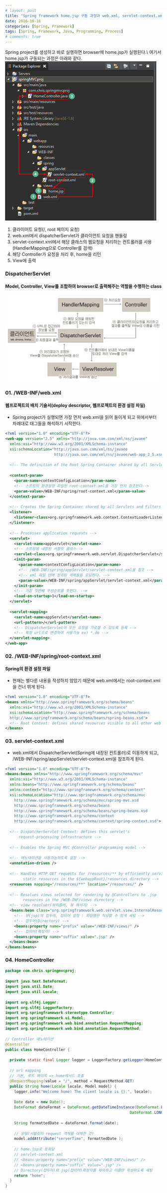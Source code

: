 ```yaml
---
# layout: post
title: "Spring framework home.jsp 구동 과정과 web.xml, servlet-context.xml은 무엇인가?"
date: 2016-10-16
categories: [Spring, Framework]
tags: [Spring, Framework, Java, Programming, Process]
# comments: true
---
```


Spring project를 생성하고 바로 실행하면 browser에 home.jsp가 실행된다.\\
여기서 home.jsp가 구동되는 과정은 아래와 같다.
![](/images/spring/spring-process.png)

1. 클라이어트 요청(/, root 페이지 요청)
2. web.xml에서 dispatcherServlet가 클라이언트 요청을 핸들링
3. servlet-context.xml에서 해당 클래스의 웹요청을 처리하는 컨트롤러를 사용(HandlerMapping으로 Controller를 검색)
4. 해당 Controller가 요청을 처리 후, home을 리턴
5. View에 출력

### DispatcherServlet

#### Model, Controller, View를 조합하여 browser로 출력해주는 역할을 수행하는 class

![](/images/spring/dispatcher-servlet.png)

### 01. /WEB-INF/web.xml

#### 웹프로젝트의 배치 기술서(deploy descriptor, 웹프로젝트의 환경 설정 파일)

* Spring project가 실행되면 가장 먼저 web.xml을 읽어 들이게 되고 위에서부터 차례대로 태그들을 해석하기 시작한다.

```xml
<?xml version="1.0" encoding="UTF-8"?>
<web-app version="2.5" xmlns="http://java.sun.com/xml/ns/javaee"
  xmlns:xsi="http://www.w3.org/2001/XMLSchema-instance"
  xsi:schemaLocation="http://java.sun.com/xml/ns/javaee
                      http://java.sun.com/xml/ns/javaee/web-app_2_5.xsd">

  <!-- The definition of the Root Spring Container shared by all Servlets and Filters -->

  <context-param>
    <param-name>contextConfigLocation</param-name>
    <!-- 스프링의 환경설정 파일인 root-context.xml을 가장 먼저 참조한다-->
    <param-value>/WEB-INF/spring/root-context.xml</param-value>
  </context-param>

  <!-- Creates the Spring Container shared by all Servlets and Filters -->
  <listener>
    <listener-class>org.springframework.web.context.ContextLoaderListener</listener-class>
  </listener>

  <!-- Processes application requests -->
  <servlet>
    <servlet-name>appServlet</servlet-name>
    <!-- 스프링에 내장된 서블릿 클래스-->
    <servlet-class>org.springframework.web.servlet.DispatcherServlet</servlet-class>
    <init-param>
      <param-name>contextConfigLocation</param-name>
      <!-- /WEB-INF/spring/appServlet/servlet-context.xml을 참조 -->
      <!-- xml 파일 안에 정의된 객체들을 로딩한다. -->
      <param-value>/WEB-INF/spring/appServlet/servlet-context.xml</param-value>
    </init-param>
    <!-- 가장 첫번째 우선순위를 뜻한다. -->
    <load-on-startup>1</load-on-startup>
  </servlet>

  <servlet-mapping>
    <servlet-name>appServlet</servlet-name>
    <url-pattern>/</url-pattern>
    <!-- DispatcherServlet이 모든 요청을 가로챌 수 있도록 등록 -->
    <!-- 특정 url으로 변경하여 사용가능 ex) *.do -->
  </servlet-mapping>
</web-app>
```

### 02. /WEB-INF/spring/root-context.xml

#### Spring의 환경 설정 파일

* 현재는 별다른 내용을 작성하지 않았기 때문에 web.xml에서는 root-context.xml을 건너 뛰게 된다.
```xml
<?xml version="1.0" encoding="UTF-8"?>
<beans xmlns="http://www.springframework.org/schema/beans"
  xmlns:xsi="http://www.w3.org/2001/XMLSchema-instance"
  xsi:schemaLocation="http://www.springframework.org/schema/beans
  http://www.springframework.org/schema/beans/spring-beans.xsd">
  <!-- Root Context: defines shared resources visible to all other web components -->
</beans>
```

### 03. servlet-context.xml
* web.xml에서 DispatcherServlet(Spring에 내장된 컨트롤러)로 이동하게 되고, /WEB-INF/spring/appServlet/servlet-context.xml을 참조하게 된다.
```xml
<?xml version="1.0" encoding="UTF-8"?>
<beans:beans xmlns="http://www.springframework.org/schema/mvc"
  xmlns:xsi="http://www.w3.org/2001/XMLSchema-instance"
  xmlns:beans="http://www.springframework.org/schema/beans"
  xmlns:context="http://www.springframework.org/schema/context"
  xsi:schemaLocation="http://www.springframework.org/schema/mvc
    http://www.springframework.org/schema/mvc/spring-mvc.xsd
    http://www.springframework.org/schema/beans
    http://www.springframework.org/schema/beans/spring-beans.xsd
    http://www.springframework.org/schema/context
    http://www.springframework.org/schema/context/spring-context.xsd">

  <!-- DispatcherServlet Context: defines this servlet's
      request-processing infrastructure -->

  <!-- Enables the Spring MVC @Controller programming model -->

  <!-- 애노테이션을 사용가능하도록 설정 -->
  <annotation-driven />

  <!-- Handles HTTP GET requests for /resources/** by efficiently serving up
        static resources in the ${webappRoot}/resources directory -->
  <resources mapping="/resources/**" location="/resources/" />

  <!-- Resolves views selected for rendering by @Controllers to .jsp
        resources in the /WEB-INF/views directory -->
  <!-- view resolver(뷰리졸버, 뷰 해석기) -->
  <beans:bean class="org.springframework.web.servlet.view.InternalResourceViewResolver">
    <!-- 뷰(jsp)의 접두어, 접미어 설정 : 파일명만 작성할 수 있게 세팅 -->
    <!-- 접두어(Directory) -->
    <beans:property name="prefix" value="/WEB-INF/views/" />
    <!-- 접미어(확장자) -->
    <beans:property name="suffix" value=".jsp" />
  </beans:bean>
</beans:beans>
```

### 04. HomeController

```java
package com.chris.springmvcproj;

import java.text.DateFormat;
import java.util.Date;
import java.util.Locale;

import org.slf4j.Logger;
import org.slf4j.LoggerFactory;
import org.springframework.stereotype.Controller;
import org.springframework.ui.Model;
import org.springframework.web.bind.annotation.RequestMapping;
import org.springframework.web.bind.annotation.RequestMethod;

// Controller 애노테이션
@Controller
public class HomeController {

  private static final Logger logger = LoggerFactory.getLogger(HomeController.class);

  // url mapping
  // 기본, 루트 페이지 => home메서드 호출
  @RequestMapping(value = "/", method = RequestMethod.GET)
  public String home(Locale locale, Model model) {
    logger.info("Welcome home! The client locale is {}.", locale);

    Date date = new Date();
    DateFormat dateFormat = DateFormat.getDateTimeInstance(DateFormat.LONG,
                                                        DateFormat.LONG, locale);

    String formattedDate = dateFormat.format(date);

    // 모델(서블릿의 request 객체를 대체한 것)
    model.addAttribute("serverTime", formattedDate );

    // home.jsp로 포워딩
    // servlet-context.xml
    // <beans:property name="prefix" value="/WEB-INF/views/" />
    // <beans:property name="suffix" value=".jsp" />
    // Directory(접두어)와 jsp(접미어)확장자를 제외하고 이름만 작성하도록 세팅
    return "home";
  }
}
```